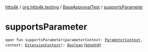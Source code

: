 [http4k](../../index.md) / [org.http4k.testing](../index.md) / [BaseApprovalTest](index.md) / [supportsParameter](./supports-parameter.md)

# supportsParameter

`open fun supportsParameter(parameterContext: `[`ParameterContext`](https://junit.org/junit5/docs/5.5.2/api/org/junit/jupiter/api/extension/ParameterContext.html)`, context: `[`ExtensionContext`](https://junit.org/junit5/docs/5.5.2/api/org/junit/jupiter/api/extension/ExtensionContext.html)`): `[`Boolean`](https://kotlinlang.org/api/latest/jvm/stdlib/kotlin/-boolean/index.html) [(source)](https://github.com/http4k/http4k/blob/master/http4k-testing-approval/src/main/kotlin/org/http4k/testing/ApprovalTest.kt#L35)
